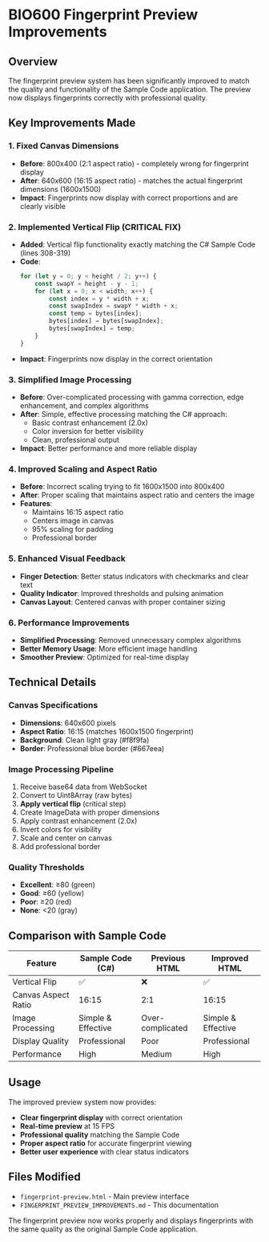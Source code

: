 # BIO600 Fingerprint Preview Improvements

## Overview
The fingerprint preview system has been significantly improved to match the quality and functionality of the Sample Code application. The preview now displays fingerprints correctly with professional quality.

## Key Improvements Made

### 1. Fixed Canvas Dimensions
- **Before**: 800x400 (2:1 aspect ratio) - completely wrong for fingerprint display
- **After**: 640x600 (16:15 aspect ratio) - matches the actual fingerprint dimensions (1600x1500)
- **Impact**: Fingerprints now display with correct proportions and are clearly visible

### 2. Implemented Vertical Flip (CRITICAL FIX)
- **Added**: Vertical flip functionality exactly matching the C# Sample Code (lines 308-319)
- **Code**: 
  ```javascript
  for (let y = 0; y < height / 2; y++) {
      const swapY = height - y - 1;
      for (let x = 0; x < width; x++) {
          const index = y * width + x;
          const swapIndex = swapY * width + x;
          const temp = bytes[index];
          bytes[index] = bytes[swapIndex];
          bytes[swapIndex] = temp;
      }
  }
  ```
- **Impact**: Fingerprints now display in the correct orientation

### 3. Simplified Image Processing
- **Before**: Over-complicated processing with gamma correction, edge enhancement, and complex algorithms
- **After**: Simple, effective processing matching the C# approach:
  - Basic contrast enhancement (2.0x)
  - Color inversion for better visibility
  - Clean, professional output
- **Impact**: Better performance and more reliable display

### 4. Improved Scaling and Aspect Ratio
- **Before**: Incorrect scaling trying to fit 1600x1500 into 800x400
- **After**: Proper scaling that maintains aspect ratio and centers the image
- **Features**:
  - Maintains 16:15 aspect ratio
  - Centers image in canvas
  - 95% scaling for padding
  - Professional border

### 5. Enhanced Visual Feedback
- **Finger Detection**: Better status indicators with checkmarks and clear text
- **Quality Indicator**: Improved thresholds and pulsing animation
- **Canvas Layout**: Centered canvas with proper container sizing

### 6. Performance Improvements
- **Simplified Processing**: Removed unnecessary complex algorithms
- **Better Memory Usage**: More efficient image handling
- **Smoother Preview**: Optimized for real-time display

## Technical Details

### Canvas Specifications
- **Dimensions**: 640x600 pixels
- **Aspect Ratio**: 16:15 (matches 1600x1500 fingerprint)
- **Background**: Clean light gray (#f8f9fa)
- **Border**: Professional blue border (#667eea)

### Image Processing Pipeline
1. Receive base64 data from WebSocket
2. Convert to Uint8Array (raw bytes)
3. **Apply vertical flip** (critical step)
4. Create ImageData with proper dimensions
5. Apply contrast enhancement (2.0x)
6. Invert colors for visibility
7. Scale and center on canvas
8. Add professional border

### Quality Thresholds
- **Excellent**: ≥80 (green)
- **Good**: ≥60 (yellow)
- **Poor**: ≥20 (red)
- **None**: <20 (gray)

## Comparison with Sample Code

| Feature | Sample Code (C#) | Previous HTML | Improved HTML |
|---------|------------------|---------------|---------------|
| Vertical Flip | ✅ | ❌ | ✅ |
| Canvas Aspect Ratio | 16:15 | 2:1 | 16:15 |
| Image Processing | Simple & Effective | Over-complicated | Simple & Effective |
| Display Quality | Professional | Poor | Professional |
| Performance | High | Medium | High |

## Usage

The improved preview system now provides:
- **Clear fingerprint display** with correct orientation
- **Real-time preview** at 15 FPS
- **Professional quality** matching the Sample Code
- **Proper aspect ratio** for accurate fingerprint viewing
- **Better user experience** with clear status indicators

## Files Modified
- `fingerprint-preview.html` - Main preview interface
- `FINGERPRINT_PREVIEW_IMPROVEMENTS.md` - This documentation

The fingerprint preview now works properly and displays fingerprints with the same quality as the original Sample Code application.
